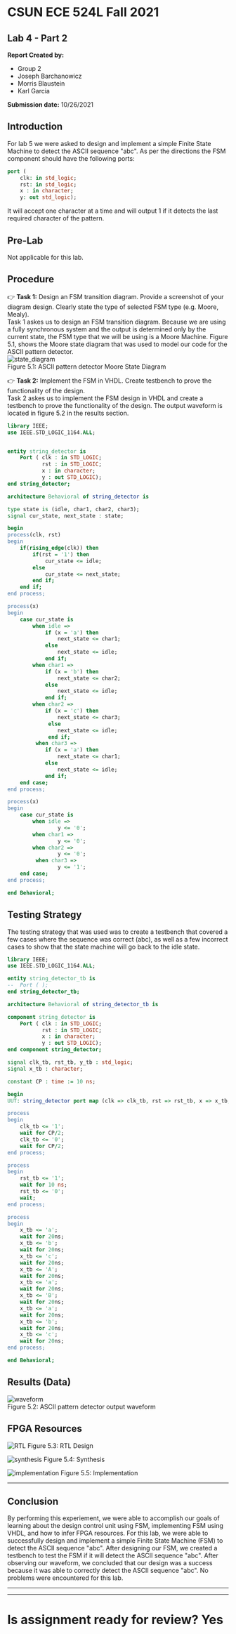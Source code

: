 # CSUN ECE 524L Fall 2021
## Lab 4 - Part 2

**Report Created by:**
- Group 2 
- Joseph Barchanowicz
- Morris Blaustein
- Karl Garcia

**Submission date:** 10/26/2021

## Introduction
For lab 5 we were asked to design and implement a simple Finite State Machine to detect the ASCII sequence "abc".
As per the directions the FSM component should have the following ports:

```vhdl
port (
    clk: in std_logic;
    rst: in std_logic;
    x : in character;
    y: out std_logic);
```
It will accept one character at a time and will output 1 if it detects the last required character of the pattern.

## Pre-Lab
Not applicable for this lab.

## Procedure
:point_right: **Task 1:** Design an FSM transition diagram. Provide a screenshot of your diagram design.
Clearly state the type of selected FSM type (e.g. Moore, Mealy).  
Task 1 askes us to design an FSM transition diagram.  Because we are using a fully synchronous system and the output is determined only by the current state, the FSM type that we will be using is a Moore Machine. Figure 5.1, shows the Moore state diagram that was used to model our code for the ASCII pattern detector.  
![state_diagram](img/state_diagram.png)  
Figure 5.1: ASCII pattern detector Moore State Diagram  

:point_right: **Task 2:** Implement the FSM in VHDL. Create testbench to prove the functionality of the design.  
Task 2 askes us to implement the FSM design in VHDL and create a testbench to prove the functionality of the design.  The output waveform is located in figure 5.2 in the results section.  
```vhdl
library IEEE;
use IEEE.STD_LOGIC_1164.ALL;


entity string_detector is
    Port ( clk : in STD_LOGIC;
           rst : in STD_LOGIC;
           x : in character;
           y : out STD_LOGIC);
end string_detector;

architecture Behavioral of string_detector is

type state is (idle, char1, char2, char3);
signal cur_state, next_state : state;

begin
process(clk, rst)
begin
    if(rising_edge(clk)) then
        if(rst = '1') then
            cur_state <= idle;
        else
            cur_state <= next_state;
        end if;
    end if;
end process;

process(x)
begin
    case cur_state is
        when idle => 
            if (x = 'a') then
                next_state <= char1;
            else
                next_state <= idle;
            end if;
        when char1 =>
            if (x = 'b') then
                next_state <= char2;
            else
                next_state <= idle;
            end if;
        when char2 =>
            if (x = 'c') then
                next_state <= char3;
             else
                next_state <= idle;
             end if;
         when char3 =>
            if (x = 'a') then
                next_state <= char1;
            else
                next_state <= idle;
            end if; 
    end case; 
end process;

process(x)
begin
    case cur_state is
        when idle => 
                y <= '0';
        when char1 =>
                y <= '0';
        when char2 =>
                y <= '0';
         when char3 =>
                y <= '1';
    end case; 
end process;

end Behavioral;
```

## Testing Strategy
The testing strategy that was used was to create a testbench that covered a few cases where the sequence was correct (abc), as well as a few incorrect cases to show that the state machine will go back to the idle state.  

```vhdl
library IEEE;
use IEEE.STD_LOGIC_1164.ALL;

entity string_detector_tb is
--  Port ( );
end string_detector_tb;

architecture Behavioral of string_detector_tb is

component string_detector is
    Port ( clk : in STD_LOGIC;
           rst : in STD_LOGIC;
           x : in character;
           y : out STD_LOGIC);
end component string_detector;

signal clk_tb, rst_tb, y_tb : std_logic;
signal x_tb : character;

constant CP : time := 10 ns;

begin
UUT: string_detector port map (clk => clk_tb, rst => rst_tb, x => x_tb, y => y_tb);

process
begin
    clk_tb <= '1';
    wait for CP/2;
    clk_tb <= '0';
    wait for CP/2;
end process;

process
begin
    rst_tb <= '1';
    wait for 10 ns;
    rst_tb <= '0';
    wait;
end process;

process
begin
    x_tb <= 'a';
    wait for 20ns;
    x_tb <= 'b';
    wait for 20ns;
    x_tb <= 'c';
    wait for 20ns;
    x_tb <= 'A';
    wait for 20ns;
    x_tb <= 'a';
    wait for 20ns;
    x_tb <= 'B';
    wait for 20ns;
    x_tb <= 'a';
    wait for 20ns;
    x_tb <= 'b';
    wait for 20ns;
    x_tb <= 'c';
    wait for 20ns;
end process;

end Behavioral;
```

## Results (Data)
![waveform](img/output_waveform.png)  
Figure 5.2: ASCII pattern detector output waveform 

## FPGA Resources
![RTL](img/RTL_schematic.png)
Figure 5.3: RTL Design  

![synthesis](img/synthesis_schematic.png)
Figure 5.4: Synthesis

![implementation](img/implementation_schematic.png)
Figure 5.5: Implementation

****

## Conclusion
By performing this experiement, we were able to accomplish our goals of learning about the design control unit using FSM, implementing FSM using VHDL, and how to infer FPGA resources. For this lab, we were able to successfully design and implement a simple Finite State Machine (FSM) to detect the ASCII sequence "abc". After designing our FSM, we created a testbench to test the FSM if it will detect the ASCII sequence "abc". After observing our waveform, we concluded that our design was a success because it was able to correctly detect the ASCII sequence "abc". No problems were encountered for this lab.  

-------------
-------------

# Is assignment ready for review? Yes
